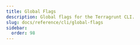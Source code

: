 ```yaml
---
title: Global Flags
description: Global flags for the Terragrunt CLI.
slug: docs/reference/cli/global-flags
sidebar:
  order: 98
---
```

